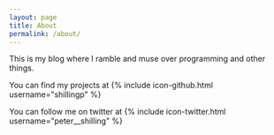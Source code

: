 ```yaml
---
layout: page
title: About
permalink: /about/
---
```


This is my blog where I ramble and muse over programming and other things.




You can find my projects at
{% include icon-github.html username="shillingp" %}

You can follow me on twitter at
{% include icon-twitter.html username="peter__shilling" %}
